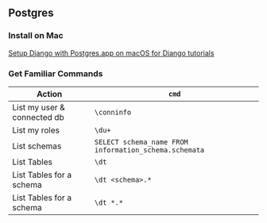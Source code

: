 ## Postgres

### Install on Mac

[Setup Django with Postgres.app on macOS for Django tutorials](https://medium.com/cloud-tidbits/setup-django-with-postgres-app-on-macos-for-django-tutorials-22ed4dabfaf4)

### Get Familiar Commands

Action | `cmd`
-|-
List my user & connected db | `\conninfo`
List my roles | `\du+`
List schemas | `SELECT schema_name FROM information_schema.schemata`
List Tables | `\dt`
List Tables for a schema | `\dt <schema>.*`
List Tables for a schema | `\dt *.*`
